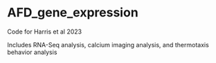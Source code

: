 # AFD_gene_expression

Code for Harris et al 2023

Includes RNA-Seq analysis, calcium imaging analysis, and thermotaxis behavior analysis

